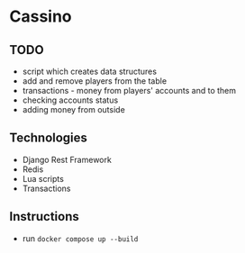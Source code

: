 # Cassino

## TODO
* script which creates data structures
* add and remove players from the table
* transactions - money from players' accounts and to them
* checking accounts status
* adding money from outside

## Technologies
* Django Rest Framework
* Redis
* Lua scripts
* Transactions

## Instructions
* run <code>docker compose up --build</code>